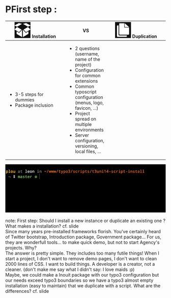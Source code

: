 <!-- .slide: data-breadcrumb="Installation VS Duplication" -->
# PFirst step :

<table class="reveal">
  <thead>
    <tr>
      <th width="48%"><img src="img/ico_install.png" width="50" alt=""/> Installation</th>
      <th width="4%" class="vs">VS</th>
      <th width="48%"><img src="img/ico_clone.png" width="50" alt=""/> Duplication</th>
    </tr>
  </thead>
  <tbody>
    <tr>
      <td>
        <ul class="fragment fade-in">
          <li>3-5 steps for dummies</li>
          <li>Package inclusion</li>
        </ul>
      </td>
      <td>
        <ul class="fragment fade-in">
          <li>2 questions (username, name of the project)</li>
          <li>Configuration for common extensions</li>
          <li>Common typoscript configuration (menus, logo, favicon, ...)</li>
          <li>Project spread on multiple environments</li>
          <li>Server configuration, versioning, local files, ...</li>
        </ul>
      </td>
    </tr>
  </tbody>
</table>

<img src="img/demo-install.gif" alt="" class="fragment fade-in"/>

note:
  First step: Should I install a new instance or duplicate an existing one ?<br />
  What makes a installation? cf. slide<br />
  Since many years pre-installed frameworks florish. You've certainly heard of Twitter bootstrap, Introduction package, Government package... For us, they are wonderfull tools... to make quick demo, but not to start Agency's projects. Why?<br />
  The answer is pretty simple. They includes too many futile things! When I start a project, I don't want to remove demo pages, I don't want to clean 2000 lines of CSS. I want to build things. A developer is a creator, not a cleaner. (don't make me say what I didn't say: I love maids :p)<br />
  Maybe, we could make a Inouit package with our typo3 configuration but our needs exceed typo3 boundaries so we have a typo3 almost empty installation (easy to maintain) that we duplicate with a script. What are the differences? cf. slide